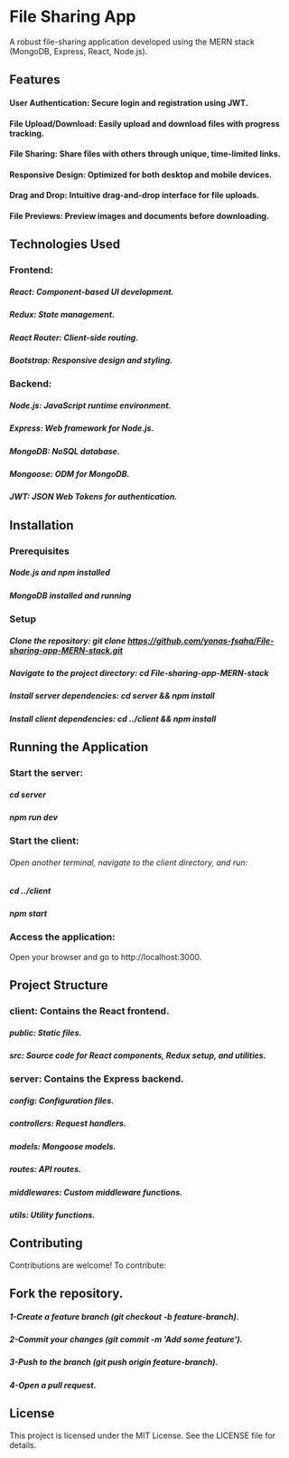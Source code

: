 # File Sharing App
A robust file-sharing application developed using the MERN stack (MongoDB, Express, React, Node.js).

## Features
#### User Authentication: Secure login and registration using JWT.
#### File Upload/Download: Easily upload and download files with progress tracking.
#### File Sharing: Share files with others through unique, time-limited links.
#### Responsive Design: Optimized for both desktop and mobile devices.
#### Drag and Drop: Intuitive drag-and-drop interface for file uploads.
#### File Previews: Preview images and documents before downloading.

## Technologies Used

### Frontend:

##### React: Component-based UI development.
##### Redux: State management.
##### React Router: Client-side routing.
##### Bootstrap: Responsive design and styling.

### Backend:

##### Node.js: JavaScript runtime environment.
##### Express: Web framework for Node.js.
##### MongoDB: NoSQL database.
##### Mongoose: ODM for MongoDB.
##### JWT: JSON Web Tokens for authentication.

## Installation

### Prerequisites

##### Node.js and npm installed
##### MongoDB installed and running

### Setup
##### Clone the repository: git clone https://github.com/yonas-fsaha/File-sharing-app-MERN-stack.git
##### Navigate to the project directory: cd File-sharing-app-MERN-stack
##### Install server dependencies: cd server && npm install
##### Install client dependencies: cd ../client && npm install

## Running the Application
### Start the server:

##### cd server
##### npm run dev

### Start the client:
###### Open another terminal, navigate to the client directory, and run:
##### cd ../client
##### npm start

### Access the application:
 Open your browser and go to http://localhost:3000.

## Project Structure

### client: Contains the React frontend.
##### public: Static files.
##### src: Source code for React components, Redux setup, and utilities.
### server: Contains the Express backend.
##### config: Configuration files.
##### controllers: Request handlers.
##### models: Mongoose models.
##### routes: API routes.
##### middlewares: Custom middleware functions.
##### utils: Utility functions.
## Contributing
Contributions are welcome! To contribute:

## Fork the repository.
##### 1-Create a feature branch (git checkout -b feature-branch).
##### 2-Commit your changes (git commit -m 'Add some feature').
##### 3-Push to the branch (git push origin feature-branch).
##### 4-Open a pull request.

## License
This project is licensed under the MIT License. See the LICENSE file for details.
